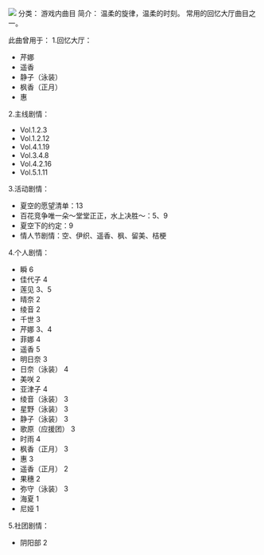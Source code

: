![](//static.kivo.wiki/images/music/cover/HEAB1A4kehL404rpKpsTp69fLkKgoElB.png)
分类： 游戏内曲目
简介：
温柔的旋律，温柔的时刻。
常用的回忆大厅曲目之一。 

此曲曾用于：
1.回忆大厅：
 - 芹娜
 - 遥香
 - 静子（泳装）
 - 枫香（正月）
 - 惠

2.主线剧情：
 - Vol.1.2.3
 - Vol.1.2.12
 - Vol.4.1.19
 - Vol.3.4.8
 - Vol.4.2.16
 - Vol.5.1.11

3.活动剧情：
 - 夏空的愿望清单：13
 - 百花竞争唯一朵～堂堂正正，水上决胜～：5、9
 - 夏空下的约定：9
 - 情人节剧情：空、伊织、遥香、枫、留美、桔梗

4.个人剧情：
 - 瞬 6
 - 佳代子 4
 - 莲见 3、5
 - 晴奈 2
 - 绫音 2
 - 千世 3
 - 芹娜 3、4
 - 菲娜 4
 - 遥香 5
 - 明日奈 3
 - 日奈（泳装） 4
 - 美咲 2
 - 亚津子 4
 - 绫音（泳装） 3
 - 星野（泳装） 3
 - 静子（泳装） 3
 - 歌原（应援团） 3
 - 时雨 4
 - 枫香（正月） 3
 - 惠 3
 - 遥香（正月） 2
 - 果穗 2
 - 弥守（泳装） 3
 - 海夏 1
 - 尼娅 1

5.社团剧情：
 - 阴阳部 2

